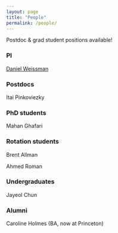 ```yaml
---
layout: page
title: "People"
permalink: /people/
---
```


Postdoc & grad student positions available!

### PI

[Daniel Weissman](/people/dbw.html)

### Postdocs

Itai Pinkoviezky

### PhD students

Mahan Ghafari

### Rotation students

Brent Allman

Ahmed Roman

### Undergraduates

Jayeol Chun

### Alumni

Caroline Holmes (BA, now at Princeton)
